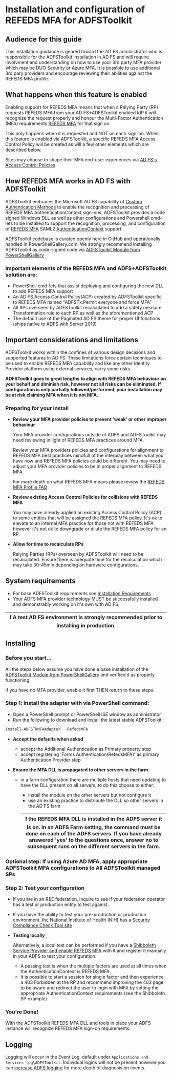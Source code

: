 # Installation and configuration of REFEDS MFA for ADFSToolkit
## Audience for this guide
This installation guidance is geared toward the AD FS administrator who is responsible for the ADFSToolkit installation in AD FS and will require involvment and understanding on how to use your 3rd party MFA provider which may be DUO Security or Azure MFA. It is possible to use additional 3rd pary providers and encourage reviewing their abilities against the REFEDS MFA profile.

## What happens when this feature is enabled

Enabling support for REFEDS MFA means that when a Relying Party (RP) requests REFEDS MFA from your AD FS+ADFSToolkit enabled IdP it will recognize the request properly and honour the Multi-Factor Authentication (MFA) requirements [REFEDS MFA](https://refeds.org/profile/mfa) for that sign on.

This only happens when it is requested and NOT on each sign-on. When this feature is enabled via ADFSToolkit, a specific REFEDS MFA Access Control Policy will be created as will a few other elements which are described below.

 Sites may choose to shape their MFA end-user experiences via [AD FS's  Access Control Policies](https://docs.microsoft.com/en-us/windows-server/identity/ad-fs/operations/access-control-policies-in-ad-fs) 

## How REFEDS MFA works in AD FS with ADFSToolkit
ADFSToolkit embraces the Microsoft AD FS capability of [Custom Authentication Methods](https://docs.microsoft.com/en-us/windows-server/identity/ad-fs/development/ad-fs-build-custom-auth-method) to enable the recognition and processing of REFEDS MFA AuthenticationContext sign-ons. ADFSToolkit provides a code signed Windows DLL as well as other configurations and Powershell cmd-lets to be installed to support the recognition, processing, and configuration of [REFEDS MFA](https://refeds.org/profile/mfa) SAML2 [AuthenticationContext](https://docs.oasis-open.org/security/saml/v2.0/saml-authn-context-2.0-os.pdf) support.

ADFSToolkit codebase is curated openly here in GitHub and operationally handled in PowerShellGallery.com.
We strongly recommend installing ADFSToolkit as code-signed code via [ADFSToolkit Module from PowerShellGallery](https://www.powershellgallery.com/packages/ADFSToolkit)

### Important elements of the REFEDS MFA and ADFS+ADFSToolkit solution are:

-  PowerShell cmd-lets that assist deploying and configuring the new DLL to add REFEDS MFA support
-  An AD FS Access Control Policy(ACP) created by  ADFSToolkit specific to REFEDS MFA named "ADFSTk:Permit everyone and force MFA"
-  All RPs overseen by ADFSToolkit recalculated to add a safety measure Transformation rule to each RP as well as the aforementioned ACP
-  The default use of the Paginated AD FS theme for proper UI functions.  (ships native to ADFS with Server 2019)

## Important considerations and limitations

ADFSToolkit works within the confines of various design decisions and supported features in AD FS. These limitations force certain techniques to be used to enable REFEDS MFA capability and like any other Identity Provider platform using external services, carry some risks.

**ADFSToolkit goes to great lengths to align with REFEDS MFA behaviour on your behalf and diminish risk, however not all risks can be eliminated.  If configuration is only partially followed/performed, your installation may be at risk claiming MFA when it is not MFA.**

### Preparing for your install

- **Review your MFA provider policies to prevent 'weak' or other improper behaviour**

  Your MFA provider configurations outside of ADFS and ADFSToolkit may need reviewing in light of REFEDS MFA practices around MFA.

  Review your MFA providers policies and  configurations for alignment to REFEDS MFA best practices mindfull of the interplay between what you have now and REFEDS MFA policies could be different.
  You may need to adjust your MFA provider policies to be in proper alignment to REFEDS MFA.

  For more depth on what REFEDS MFA means please review the [REFEDS MFA Profile FAQ](https://wiki.refeds.org/display/PRO/MFA+Profile+FAQ)

- **Review existing Access Control Policies for collisions with REFEDS MFA**

  You may have already applied an existing Access Control Policy (ACP) to some entities that  will be assigned the REFEDS MFA policy.
  It's ok to elevate to an internal MFA practice for those not with REFEDS MFA however it's not ok to downgrade or dilute the REFEDS MFA policy for an RP.

- **Allow for time to recalculate RPs**

  Relying Parties (RPs) overseen by ADFSToolkit will need to be recalculated. Ensure there is adequate time for the recalculation which may take 30-45min depending on hardware configurations.



## System requirements

  - For base ADFSToolkit requirements see [Installation Requirements](/docs/README.md) 
  - Your ADFS MFA provider technology MUST be successfully installed and demonstrably working on it's own with  AD FS.

  |:exclamation:  A test AD FS environment is strongly recommended prior to installing in production. |
  |---------------------------------------------------------------------------------------------------|


## Installing

### **Before you start...**

All the steps below assume you have done a base installation of the [ADFSToolkit Module from PowerShellGallery](https://www.powershellgallery.com/packages/ADFSToolkit) and verified it as properly functioning.

If you have no MFA provider, enable it first THEN return to these steps.

### **Step 1: install the adapter with via PowerShell command:**
  - Open a PowerShell prompt or PowerShell ISE window as administrator  
  - Run the following to download and install the latest stable ADFSToolkit:
  ```PowerShell
  Install-ADFSTkMFAAdapter  -RefedsMFA
  ```
- **Accept the defaults when asked**
  - accept the Additional Authentication as Primary  property step
  - accept registering 'Forms Authentication(RefedsMFA)' as primary  Authentication Provider step

- **Ensure the MFA DLL is propagated to other servers in the farm**
  - in a farm configuration there are multiple hosts that need updating to have the DLL present on all servers, to do this choose to either:
    - install the module on the other servers but not configure it
    - use an existing practice to distribute the DLL so other servers in the AD FS farm

    |:exclamation: the REFEDS MFA DLL is installed in the ADFS server it is on. In an ADFS Farm setting, the command must be done on each of the ADFS servers. If you have already answered 'yes' to the questions once, answer no to subsequent runs on the different servers in the farm.  |
     |-----------------------------------------------------------------------------|


### **Optional step: If using Azure AD MFA, apply appropriate ADFSToolkit MFA configurations to All ADFSToolkit managed SPs**




### **Step 2: Test your configuration**

-  If you are in an R&E federation, inquire to see if your federation operator has a test or production entity to test against.
-  If you have the ability to test your pre-production or production environment, the National Institute of Health (NIH) has a [Security Compliance Check Tool site](https://auth.nih.gov/CertAuthV3/forms/compliancecheck.aspx)

- **Testing locally**

   Alternatively, a local test can be performed if  you have a [Shibboleth Service Provider and enable REFEDS MFA](https://shibboleth.atlassian.net/wiki/spaces/SP3/pages/2114781453/Requiring+Multi-Factor+Authentication) with it and register it manually in your ADFS to test your configuration. 

  - A passing test is when the multiple factors are used at all times when the AuthenticationContext is REFEDS MFA.
  - It is possible to start a session for single factor and then experience a 403 Forbidden at the RP and recommend improving the 403 page to be aware and redirect the user to login with MFA by setting the appropriate AuthenticationContext requirements (see the Shibboleth SP example)



### **You're Done!**
With the ADFSToolkit REFEDS MFA DLL and tools in place your ADFS instance will recognize REFEDS MFA sign-on requirements. 

## **Logging**

Logging will occur in the Event Log, default under `Applications and Services log\ADFSToolkit`. 
Individual logins will not be present however you can [increase ADFS logging](https://docs.microsoft.com/en-us/windows-server/identity/ad-fs/troubleshooting/ad-fs-tshoot-logging) for more depth of diagnosis on events. 
